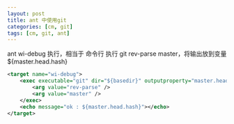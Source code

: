```yaml
---
layout: post
title: ant 中使用git
categories: [cm, git]
tags: [cm, git, ant]
---
```



ant wi-debug 执行，相当于 命令行 执行 git rev-parse master，将输出放到变量 ${master.head.hash}

```xml
<target name="wi-debug">
    <exec executable="git" dir="${basedir}" outputproperty="master.head.hash">
        <arg value="rev-parse" />
        <arg value="master" />
    </exec>
    <echo message="ok : ${master.head.hash}"></echo>
</target>
```